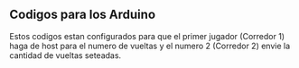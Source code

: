 ## Codigos para los Arduino

Estos codigos estan configurados para que el primer jugador (Corredor 1) haga de host para el numero de vueltas y el numero 2 (Corredor 2) envie la cantidad de vueltas seteadas.
